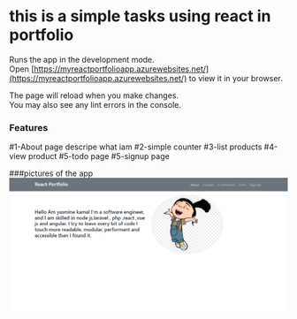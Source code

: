 # this is a simple tasks using react in portfolio

Runs the app in the development mode.\
Open [https://myreactportfolioapp.azurewebsites.net/](https://myreactportfolioapp.azurewebsites.net/) to view it in your browser.

The page will reload when you make changes.\
You may also see any lint errors in the console.

### Features

#1-About page descripe what iam
#2-simple counter
#3-list products
#4-view product
#5-todo page
#5-signup page


###pictures of the app
![home page](https://github.com/yasminekamal/react-Portfolio-app/blob/main/images/homepage.PNG)
